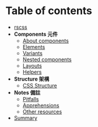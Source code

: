 # Table of contents

- [rscss](../README.md)
- **Components 元件**
  - [About components](components.md)
  - [Elements](elements.md)
  - [Variants](variants.md)
  - [Nested components](nested-components.md)
  - [Layouts](layouts.md)
  - [Helpers](helpers.md)
- **Structure 架構**
  - [CSS Structure](css-structure.md)
- **Notes 備註**
  - [Pitfalls](pitfalls.md)
  - [Apprehensions](apprehensions.md)
  - [Other resources](other-resources.md)
- [Summary](summary.md)
